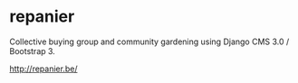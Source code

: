 repanier
========

Collective buying group and community gardening using Django CMS 3.0 / Bootstrap 3.

http://repanier.be/
